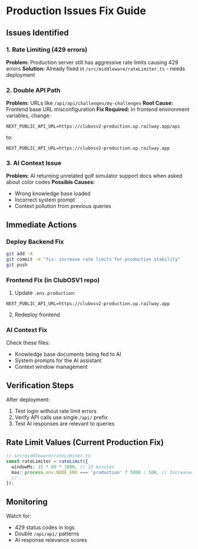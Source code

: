 # Production Issues Fix Guide

## Issues Identified

### 1. Rate Limiting (429 errors)
**Problem:** Production server still has aggressive rate limits causing 429 errors
**Solution:** Already fixed in `/src/middleware/rateLimiter.ts` - needs deployment

### 2. Double API Path
**Problem:** URLs like `/api/api/challenges/my-challenges` 
**Root Cause:** Frontend base URL misconfiguration
**Fix Required:** In frontend environment variables, change:
```
NEXT_PUBLIC_API_URL=https://clubosv2-production.up.railway.app/api
```
to:
```
NEXT_PUBLIC_API_URL=https://clubosv2-production.up.railway.app
```

### 3. AI Context Issue  
**Problem:** AI returning unrelated golf simulator support docs when asked about color codes
**Possible Causes:**
- Wrong knowledge base loaded
- Incorrect system prompt
- Context pollution from previous queries

## Immediate Actions

### Deploy Backend Fix
```bash
git add -A
git commit -m "fix: increase rate limits for production stability"
git push
```

### Frontend Fix (in ClubOSV1 repo)
1. Update `.env.production`:
```env
NEXT_PUBLIC_API_URL=https://clubosv2-production.up.railway.app
```

2. Redeploy frontend

### AI Context Fix
Check these files:
- Knowledge base documents being fed to AI
- System prompts for the AI assistant
- Context window management

## Verification Steps

After deployment:
1. Test login without rate limit errors
2. Verify API calls use single `/api/` prefix
3. Test AI responses are relevant to queries

## Rate Limit Values (Current Production Fix)

```typescript
// src/middleware/rateLimiter.ts
const rateLimiter = rateLimit({
  windowMs: 15 * 60 * 1000, // 15 minutes
  max: process.env.NODE_ENV === 'production' ? 5000 : 500, // Increased from 1000
  // ...
});
```

## Monitoring

Watch for:
- 429 status codes in logs
- Double `/api/api/` patterns
- AI response relevance scores